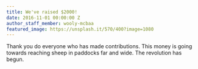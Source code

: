 ```yaml
---
title: We've raised $2000!
date: 2016-11-01 00:00:00 Z
author_staff_member: wooly-mcbaa
featured_image: https://unsplash.it/570/400?image=1080
---
```


Thank you do everyone who has made contributions. This money is going towards reaching sheep in paddocks far and wide. The revolution has begun.
